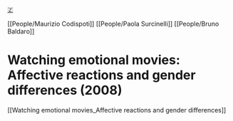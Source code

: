 [🇿](zotero://select/library/items/VML8QGJI)

[[People/Maurizio Codispoti]] [[People/Paola Surcinelli]] [[People/Bruno Baldaro]] 
# Watching emotional movies: Affective reactions and gender differences (2008)

[[Watching emotional movies_Affective reactions and gender differences]]